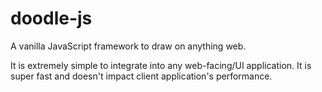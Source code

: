 # doodle-js
A vanilla JavaScript framework to draw on anything web. 

It is extremely simple to integrate into any web-facing/UI application. It is super fast and doesn't impact client application's performance.
